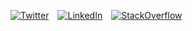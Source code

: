 [![Twitter](https://img.shields.io/badge/Twitter-1DA1F2?logo=twitter&style=for-the-badge&logoColor=white)](https://twitter.com/drruruu)&emsp;[![LinkedIn](https://img.shields.io/badge/LinkedIn-0077B5?logo=linkedin&style=for-the-badge)](https://www.linkedin.com/in/drewberes/)&emsp;[![StackOverflow](https://img.shields.io/badge/Stack_Overflow-FE7A16?logo=stack-overflow&style=for-the-badge&logoColor=white)](https://stackoverflow.com/users/2570538/drruruu)
